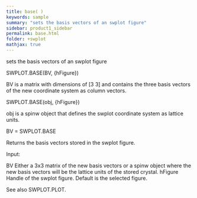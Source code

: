 ```yaml
---
title: base( )
keywords: sample
summary: "sets the basis vectors of an swplot figure"
sidebar: product1_sidebar
permalink: base.html
folder: +swplot
mathjax: true
---
```

  sets the basis vectors of an swplot figure
 
  SWPLOT.BASE(BV, {hFigure})
 
  BV is a matrix with dimensions of [3 3] and contains the three basis
  vectors of the new coordinate system as column vectors.
 
  SWPLOT.BASE(obj, {hFigure})
 
  obj is a spinw object that defines the swplot coordinate system as
  lattice units.
 
  BV = SWPLOT.BASE
 
  Returns the basis vectors stored in the swplot figure.
 
  Input:
 
  BV            Either a 3x3 matrix of the new basis vectors or a spinw
                object where the new basis vectors will be the lattice
                units of the stored crystal.
  hFigure       Handle of the swplot figure. Default is the selected
                figure.
 
  See also SWPLOT.PLOT.
 
